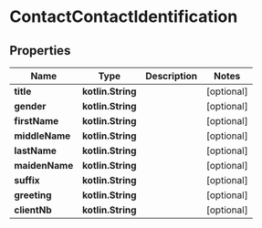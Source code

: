 
# ContactContactIdentification

## Properties
Name | Type | Description | Notes
------------ | ------------- | ------------- | -------------
**title** | **kotlin.String** |  |  [optional]
**gender** | **kotlin.String** |  |  [optional]
**firstName** | **kotlin.String** |  |  [optional]
**middleName** | **kotlin.String** |  |  [optional]
**lastName** | **kotlin.String** |  |  [optional]
**maidenName** | **kotlin.String** |  |  [optional]
**suffix** | **kotlin.String** |  |  [optional]
**greeting** | **kotlin.String** |  |  [optional]
**clientNb** | **kotlin.String** |  |  [optional]



